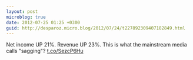 ```yaml
---
layout: post
microblog: true
date: 2012-07-25 01:25 +0300
guid: http://desparoz.micro.blog/2012/07/24/t227892309407182849.html
---
```

Net income UP 21%. Revenue UP 23%. This is what the mainstream media calls "sagging"? [t.co/SezcP6Hu](http://t.co/SezcP6Hu)
